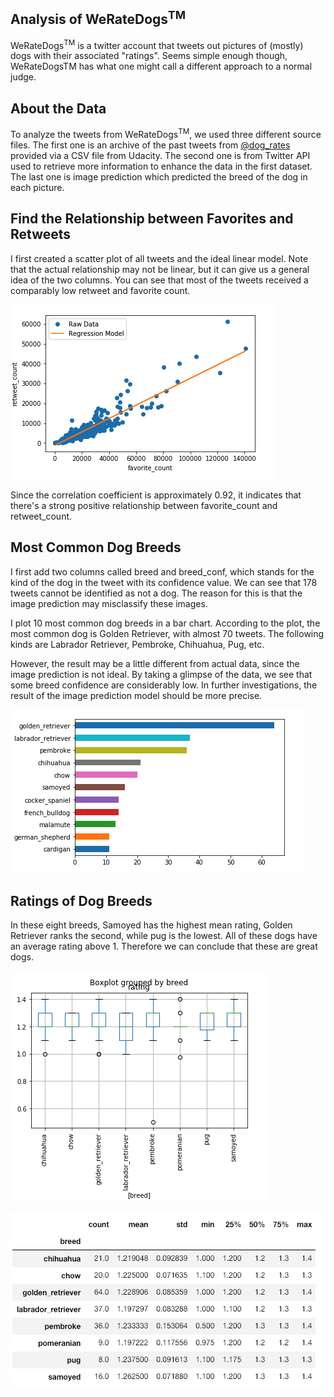 ## Analysis of WeRateDogs<sup>TM</sup>

WeRateDogs<sup>TM</sup> is a twitter account that tweets out pictures of (mostly) dogs with their associated "ratings". Seems simple enough though, WeRateDogsTM has what one might call a different approach to a normal judge.

## About the Data
To analyze the tweets from WeRateDogs<sup>TM</sup>,  we used three different source files. The first one is an archive of the past tweets from [@dog_rates](https://twitter.com/dog_rates) provided via a CSV file from Udacity. The second one is from Twitter API used to retrieve more information to enhance the data in the first dataset. The last one is image prediction which predicted the breed of the dog in each picture.

## Find the Relationship between Favorites and Retweets
I first created a scatter plot of all tweets and the ideal linear model. Note that the actual relationship may not be linear, but it can give us a general idea of the two columns. You can see that most of the tweets received a comparably low retweet and favorite count.

![](results/1.png)

Since the correlation coefficient is approximately 0.92, it indicates that there's a strong positive relationship between favorite_count and retweet_count.

## Most Common Dog Breeds
I first add two columns called breed and breed_conf, which stands for the kind of the dog in the tweet with its confidence value. We can see that 178 tweets cannot be identified as not a dog. The reason for this is that the image prediction may misclassify these images.

I plot 10 most common dog breeds in a bar chart. According to the plot, the most common dog is Golden Retriever, with almost 70 tweets. The following kinds are Labrador Retriever, Pembroke, Chihuahua, Pug, etc.

However, the result may be a little different from actual data, since the image prediction is not ideal. By taking a glimpse of the data, we see that some breed confidence are considerably low. In further investigations, the result of the image prediction model should be more precise.

![](results/2.png)

## Ratings of Dog Breeds

In these eight breeds, Samoyed has the highest mean rating, Golden Retriever ranks the second, while pug is the lowest. All of these dogs have an average rating above 1. Therefore we can conclude that these are great dogs.

![](results/3.png)

![](results/4.png)
